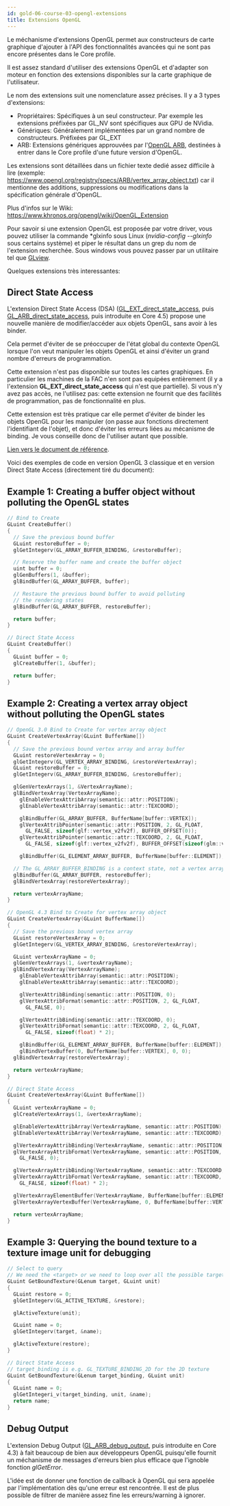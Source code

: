 ```yaml
---
id: gold-06-course-03-opengl-extensions
title: Extensions OpenGL
---
```


Le méchanisme d'extensions OpenGL permet aux constructeurs de carte graphique d'ajouter à l'API des fonctionnalités avancées qui ne sont pas encore présentes dans le Core profile.

Il est assez standard d'utiliser des extensions OpenGL et d'adapter son moteur en fonction des extensions disponibles sur la carte graphique de l'utilisateur.

Le nom des extensions suit une nomenclature assez précises. Il y a 3 types d'extensions:

- Propriétaires: Spécifiques à un seul constructeur. Par exemple les extensions préfixées par GL_NV sont spécifiques aux GPU de NVidia.
- Génériques: Généralement implémentées par un grand nombre de constructeurs. Préfixées par GL_EXT
- ARB: Extensions génériques approuvées par l'[OpenGL ARB](https://www.opengl.org/archives/about/arb/), destinées à entrer dans le Core profile d'une future version d'OpenGL.

Les extensions sont détaillées dans un fichier texte dedié assez difficile à lire (exemple: https://www.opengl.org/registry/specs/ARB/vertex_array_object.txt) car il mentionne des additions, suppressions ou modifications dans la spécification générale d'OpenGL.

Plus d'infos sur le Wiki: https://www.khronos.org/opengl/wiki/OpenGL_Extension

Pour savoir si une extension OpenGL est proposée par votre driver, vous pouvez utiliser la commande *glxinfo sous Linux (*nvidia-config --glxinfo* sous certains système) et piper le résultat dans un grep du nom de l'extension recherchée. Sous windows vous pouvez passer par un utilitaire tel que [GLview](http://realtech-vr.com/admin/glview).

Quelques extensions très interessantes:

## Direct State Access

L'extension Direct State Access (DSA) ([GL_EXT_direct_state_access](https://www.opengl.org/registry/specs/EXT/direct_state_access.txt), puis [GL_ARB_direct_state_access](https://www.opengl.org/registry/specs/ARB/direct_state_access.txt), puis introduite en Core 4.5) propose une nouvelle manière de modifier/accéder aux objets OpenGL, sans avoir à les binder.

Cela permet d'éviter de se préoccuper de l'état global du contexte OpenGL lorsque l'on veut manipuler les objets OpenGL et ainsi d'éviter un grand nombre d'erreurs de programmation.

<span class="badge warning"></span>
Cette extension n'est pas disponible sur toutes les cartes graphiques. En particulier les machines de la FAC n'en sont pas equipées entièrement (il y a l'extension <strong>GL_EXT_direct_state_access</strong> qui n'est que partielle). Si vous n'y avez pas accès, ne l'utilisez pas: cette extension ne fournit que des facilités de programmation, pas de fonctionnalité en plus.

Cette extension est très pratique car elle permet d'éviter de binder les objets OpenGL pour les manipuler (on passe aux fonctions directement l'identifiant de l'objet), et donc d'éviter les erreurs liées au mécanisme de binding. Je vous conseille donc de l'utiliser autant que possible.

[Lien vers le document de référence](https://www.opengl.org/registry/specs/ARB/direct_state_access.txt).

Voici des exemples de code en version OpenGL 3 classique et en version Direct State Access (directement tiré du document):

## Example 1: Creating a buffer object without polluting the OpenGL states
```cpp
// Bind to Create
GLuint CreateBuffer()
{
  // Save the previous bound buffer
  GLuint restoreBuffer = 0;
  glGetIntegerv(GL_ARRAY_BUFFER_BINDING, &restoreBuffer);

  // Reserve the buffer name and create the buffer object
  uint buffer = 0;
  glGenBuffers(1, &buffer);
  glBindBuffer(GL_ARRAY_BUFFER, buffer);

  // Restaure the previous bound buffer to avoid polluting
  // the rendering states
  glBindBuffer(GL_ARRAY_BUFFER, restoreBuffer);

  return buffer;
}

// Direct State Access
GLuint CreateBuffer()
{
  GLuint buffer = 0;
  glCreateBuffer(1, &buffer);

  return buffer;
}
```

## Example 2: Creating a vertex array object without polluting the OpenGL states

```cpp
// OpenGL 3.0 Bind to Create for vertex array object
GLuint CreateVertexArray(GLuint BufferName[])
{
  // Save the previous bound vertex array and array buffer
  GLuint restoreVertexArray = 0;
  glGetIntegerv(GL_VERTEX_ARRAY_BINDING, &restoreVertexArray);
  GLuint restoreBuffer = 0;
  glGetIntegerv(GL_ARRAY_BUFFER_BINDING, &restoreBuffer);

  glGenVertexArrays(1, &VertexArrayName);
  glBindVertexArray(VertexArrayName);
    glEnableVertexAttribArray(semantic::attr::POSITION);
    glEnableVertexAttribArray(semantic::attr::TEXCOORD);

    glBindBuffer(GL_ARRAY_BUFFER, BufferName[buffer::VERTEX]);
    glVertexAttribPointer(semantic::attr::POSITION, 2, GL_FLOAT, 
      GL_FALSE, sizeof(glf::vertex_v2fv2f), BUFFER_OFFSET(0));
    glVertexAttribPointer(semantic::attr::TEXCOORD, 2, GL_FLOAT, 
      GL_FALSE, sizeof(glf::vertex_v2fv2f), BUFFER_OFFSET(sizeof(glm::vec2)));

    glBindBuffer(GL_ELEMENT_ARRAY_BUFFER, BufferName[buffer::ELEMENT]);

  // The GL_ARRAY_BUFFER_BINDING is a context state, not a vertex array state.
  glBindBuffer(GL_ARRAY_BUFFER, restoreBuffer);
  glBindVertexArray(restoreVertexArray);

  return vertexArrayName;
}

// OpenGL 4.3 Bind to Create for vertex array object
GLuint CreateVertexArray(GLuint BufferName[])
{
  // Save the previous bound vertex array
  GLuint restoreVertexArray = 0;
  glGetIntegerv(GL_VERTEX_ARRAY_BINDING, &restoreVertexArray);

  GLuint vertexArrayName = 0;
  glGenVertexArrays(1, &vertexArrayName);
  glBindVertexArray(VertexArrayName);
    glEnableVertexAttribArray(semantic::attr::POSITION);
    glEnableVertexAttribArray(semantic::attr::TEXCOORD);

    glVertexAttribBinding(semantic::attr::POSITION, 0);
    glVertexAttribFormat(semantic::attr::POSITION, 2, GL_FLOAT, 
      GL_FALSE, 0);

    glVertexAttribBinding(semantic::attr::TEXCOORD, 0);
    glVertexAttribFormat(semantic::attr::TEXCOORD, 2, GL_FLOAT, 
      GL_FALSE, sizeof(float) * 2);

    glBindBuffer(GL_ELEMENT_ARRAY_BUFFER, BufferName[buffer::ELEMENT]);
    glBindVertexBuffer(0, BufferName[buffer::VERTEX], 0, 0);
  glBindVertexArray(restoreVertexArray);

  return vertexArrayName;
}

// Direct State Access
GLuint CreateVertexArray(GLuint BufferName[])
{
  GLuint vertexArrayName = 0;
  glCreateVertexArrays(1, &vertexArrayName);

  glEnableVertexAttribArray(VertexArrayName, semantic::attr::POSITION);
  glEnableVertexAttribArray(VertexArrayName, semantic::attr::TEXCOORD);

  glVertexArrayAttribBinding(VertexArrayName, semantic::attr::POSITION, 0);
  glVertexArrayAttribFormat(VertexArrayName, semantic::attr::POSITION, 2, GL_FLOAT, 
    GL_FALSE, 0);

  glVertexArrayAttribBinding(VertexArrayName, semantic::attr::TEXCOORD, 0);
  glVertexArrayAttribFormat(VertexArrayName, semantic::attr::TEXCOORD, 2, GL_FLOAT, 
    GL_FALSE, sizeof(float) * 2);

  glVertexArrayElementBuffer(VertexArrayName, BufferName[buffer::ELEMENT]);
  glVertexArrayVertexBuffer(VertexArrayName, 0, BufferName[buffer::VERTEX], 0, 0);

  return vertexArrayName;
}
```

## Example 3: Querying the bound texture to a texture image unit for debugging

```cpp
// Select to query
// We need the <target> or we need to loop over all the possible targets
GLuint GetBoundTexture(GLenum target, GLuint unit)
{
  GLuint restore = 0;
  glGetIntegerv(GL_ACTIVE_TEXTURE, &restore);

  glActiveTexture(unit);

  GLuint name = 0;
  glGetIntegerv(target, &name);

  glActiveTexture(restore);
}

// Direct State Access
// target_binding is e.g. GL_TEXTURE_BINDING_2D for the 2D texture
GLuint GetBoundTexture(GLenum target_binding, GLuint unit)
{
  GLuint name = 0;
  glGetIntegeri_v(target_binding, unit, &name);
  return name;
}
```

## Debug Output

L'extension Debug Output ([GL_ARB_debug_output](https://www.opengl.org/registry/specs/ARB/debug_output.txt), puis introduite en Core 4.3) à fait beaucoup de bien aux développeurs OpenGL puisqu'elle fournit un méchanisme de messages d'erreurs bien plus efficace que l'ignoble fonction *glGetError*.

L'idée est de donner une fonction de callback à OpenGL qui sera appelée par l'implémentation dès qu'une erreur est rencontrée. Il est de plus possible de filtrer de manière assez fine les erreurs/warning à ignorer.